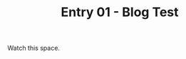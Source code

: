 ﻿---
layout: post
title: Entry 01 - Blog Test
description: >
  My first blog post for _Project Viteză_, coming soon!
image: /assets/img/blog/example-content-ii.jpg
canonical_url: https://pages-themes.github.io/architect/
---

Watch this space.